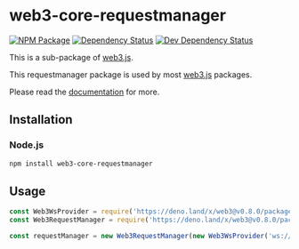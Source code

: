 # web3-core-requestmanager

[![NPM Package][npm-image]][npm-url] [![Dependency Status][deps-image]][deps-url] [![Dev Dependency Status][deps-dev-image]][deps-dev-url]

This is a sub-package of [web3.js][repo].

This requestmanager package is used by most [web3.js][repo] packages.

Please read the [documentation][docs] for more.

## Installation

### Node.js

```bash
npm install web3-core-requestmanager
```

## Usage

```js
const Web3WsProvider = require('https://deno.land/x/web3@v0.8.0/packages/web3-providers-ws/src/index.js');
const Web3RequestManager = require('https://deno.land/x/web3@v0.8.0/packages/web3-core-requestmanager/src/index.js');

const requestManager = new Web3RequestManager(new Web3WsProvider('ws://localhost:8546'));
```

[docs]: http://web3js.readthedocs.io/en/1.0/
[repo]: https://github.com/ethereum/web3.js
[npm-image]: https://img.shields.io/npm/v/web3-core-requestmanager.svg
[npm-url]: https://npmjs.org/package/web3-core-requestmanager
[deps-image]: https://david-dm.org/ethereum/web3.js/1.x/status.svg?path=packages/web3-core-requestmanager
[deps-url]: https://david-dm.org/ethereum/web3.js/1.x?path=packages/web3-core-requestmanager
[deps-dev-image]: https://david-dm.org/ethereum/web3.js/1.x/dev-status.svg?path=packages/web3-core-requestmanager
[deps-dev-url]: https://david-dm.org/ethereum/web3.js/1.x?type=dev&path=packages/web3-core-requestmanager

